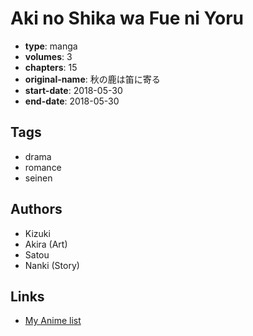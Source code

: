 # Aki no Shika wa Fue ni Yoru

-   **type**: manga
-   **volumes**: 3
-   **chapters**: 15
-   **original-name**: 秋の鹿は笛に寄る
-   **start-date**: 2018-05-30
-   **end-date**: 2018-05-30

## Tags

-   drama
-   romance
-   seinen

## Authors

-   Kizuki
-   Akira (Art)
-   Satou
-   Nanki (Story)

## Links

-   [My Anime list](https://myanimelist.net/manga/128304/Aki_no_Shika_wa_Fue_ni_Yoru)
